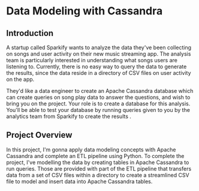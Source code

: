 # Data Modeling with Cassandra

## Introduction
A startup called Sparkify wants to analyze the data they've been collecting on songs and user activity on their new music streaming app. The analysis team is particularly interested in understanding what songs users are listening to. Currently, there is no easy way to query the data to generate the results, since the data reside in a directory of CSV files on user activity on the app.

They'd like a data engineer to create an Apache Cassandra database which can create queries on song play data to answer the questions, and wish to bring you on the project. Your role is to create a database for this analysis. You'll be able to test your database by running queries given to you by the analytics team from Sparkify to create the results
.
## Project Overview

In this project, I'm gonna apply data modeling concepts with Apache Cassandra and complete an ETL pipeline using Python. To complete the project, I've  modelling the data by creating tables in Apache Cassandra to run queries. Those are provided with part of the ETL pipeline that transfers data from a set of CSV files within a directory to create a streamlined CSV file to model and insert data into Apache Cassandra tables.
